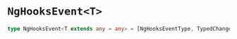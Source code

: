 # `NgHooksEvent<T>`

```typescript
type NgHooksEvent<T extends any = any> = [NgHooksEventType, TypedChanges<T>] | [NgHooksEventType]
```
